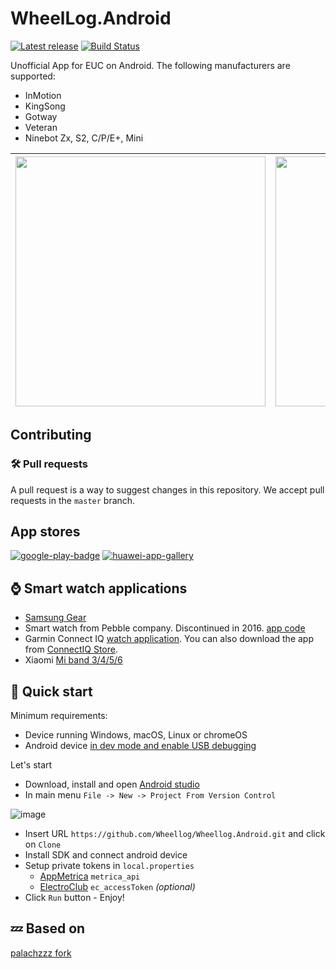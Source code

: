 # WheelLog.Android

[![Latest release](https://img.shields.io/github/release/wheellog/wheellog.android.svg)](https://github.com/wheellog/wheellog.android/releases/latest)
[![Build Status](https://github.com/wheellog/wheellog.android/workflows/Gradle%20CI/badge.svg?branch=master)](https://github.com/wheellog/wheellog.android/actions)

Unofficial App for EUC on Android. 
The following manufacturers are supported:
- InMotion
- KingSong
- Gotway
- Veteran
- Ninebot Zx, S2, C/P/E+, Mini

| <img src='https://github.com/Wheellog/Wheellog.Android/assets/27482193/2dd0d43b-53a6-4dc4-9794-ddee620628bb' width=400 /> | <img src='https://user-images.githubusercontent.com/27482193/114169041-bdb6ee00-9939-11eb-8fb9-f07b9eac1b2f.png' width=400 /> | <img src='https://github.com/Wheellog/Wheellog.Android/assets/27482193/d7fb7006-1ab3-4ca1-be9f-8d59ec88e376' width=400 />
|--|--|--|

## Contributing

### 🛠️ Pull requests
A pull request is a way to suggest changes in this repository. We accept pull requests in the `master` branch.

## App stores

 [![google-play-badge](http://github.com/Wheellog/Wheellog.Android/assets/27482193/8cc988b8-d5af-4c3f-a87a-9cd2c72f4b65)](https://play.google.com/store/apps/details?id=com.cooper.wheellog)
 [![huawei-app-gallery](http://github.com/Wheellog/Wheellog.Android/assets/27482193/bbf2dbea-95cf-465e-9244-ba12e9aa2fe0)](https://appgallery.huawei.com/#/app/C109077151)

## ⌚ Smart watch applications

- [Samsung Gear](https://github.com/juliomap/WheelLog-Tizen)
- Smart watch from Pebble company. Discontinued in 2016. [app code](https://github.com/JumpMaster/WheelLogPebble)
- Garmin Connect IQ [watch application](https://github.com/Wheellog/Companion.Garmin).
You can also download the app from [ConnectIQ Store](https://apps.garmin.com/en-US/apps/35719a02-8a5d-46bc-b474-f26c54c4e045).
- Xiaomi [Mi band 3/4/5/6](https://github.com/Wheellog/Wheellog.Android/wiki/Work-with-Mi-Band)

## 🚀 Quick start

Minimum requirements:
- Device running Windows, macOS, Linux or chromeOS
- Android device [in dev mode and enable USB debugging](https://developer.android.com/studio/debug/dev-options)

Let's start
- Download, install and open [Android studio](https://developer.android.com/studio/)
- In main menu `File -> New -> Project From Version Control` 

![image](https://user-images.githubusercontent.com/27482193/115096600-8abebc80-9f2e-11eb-9ba5-3a70dba14e17.png)
- Insert URL `https://github.com/Wheellog/Wheellog.Android.git` and click on `Clone`
- Install SDK and connect android device
- Setup private tokens in `local.properties`
  - [AppMetrica](https://appmetrica.yandex.ru/) `metrica_api`
  - [ElectroClub](https://electro.club/) `ec_accessToken` _(optional)_
- Click `Run` button - Enjoy!

## 💤 Based on

[palachzzz fork](https://github.com/palachzzz/WheelLogAndroid)
